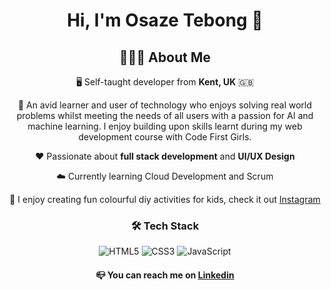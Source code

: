 <div align="center">
  
  # Hi, I'm Osaze Tebong 👋


## 👩🏼‍💻 About Me

🖥 Self-taught developer from **Kent, UK** 🇬🇧 

📁 An avid learner and user of technology who enjoys solving real world problems whilst meeting the needs of all users with a passion for AI and machine learning. I enjoy building upon skills learnt during my web development course with Code First Girls. 

❤️ Passionate about **full stack development** and **UI/UX Design**

☁️ Currently learning Cloud Development and Scrum

🎨 I enjoy creating fun colourful diy activities for kids, check it out [Instagram](https://www.instagram.com/craftmystories/) 


### 🛠 Tech Stack

<img alt="HTML5" src="https://img.shields.io/badge/html5-%23f4c5ff.svg?style=for-the-badge&logo=html5&logoColor=000000"/>
<img alt="CSS3" src="https://img.shields.io/badge/css3-%23cdc9ff.svg?style=for-the-badge&logo=css3&logoColor=000000"/>
<img alt="JavaScript" src="https://img.shields.io/badge/javascript-%23c7e2ff.svg?style=for-the-badge&logo=javascript&logoColor=000000"/>


#### 📪 You can reach me on [Linkedin](https://www.linkedin.com/in/osaze-tebong) 
